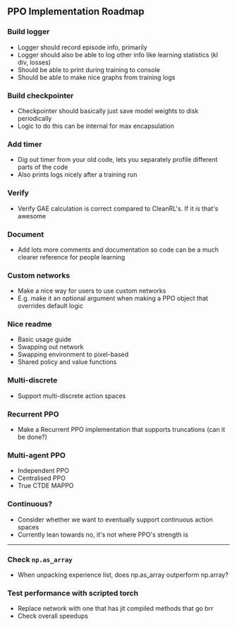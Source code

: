 ## PPO Implementation Roadmap

### Build logger
- Logger should record episode info, primarily
- Logger should also be able to log other info like learning statistics (kl div, losses)
- Should be able to print during training to console
- Should be able to make nice graphs from training logs

### Build checkpointer
- Checkpointer should basically just save model weights to disk periodically
- Logic to do this can be internal for max encapsulation

### Add timer
- Dig out timer from your old code, lets you separately profile different parts of the code
- Also prints logs nicely after a training run

### Verify
- Verify GAE calculation is correct compared to CleanRL's. If it is that's awesome

### Document
- Add lots  more comments and documentation so code can be a much clearer reference for people learning

### Custom networks
- Make a nice way for users to use custom networks
- E.g. make it an optional argument when making a PPO object that overrides default logic

### Nice readme
- Basic usage guide
- Swapping out network
- Swapping environment to pixel-based
- Shared policy and value functions

### Multi-discrete
- Support multi-discrete action spaces

### Recurrent PPO
- Make a Recurrent PPO implementation that supports truncations (can it be done?)

### Multi-agent PPO
- Independent PPO
- Centralised PPO
- True CTDE MAPPO

### Continuous?
- Consider whether we want to eventually support continuous action spaces
- Currently lean towards no, it's not where PPO's strength is

---

### Check `np.as_array`
- When unpacking experience list, does np.as_array outperform np.array?

### Test performance with scripted torch
- Replace network with one that has jit compiled methods that go brr
- Check overall speedups
